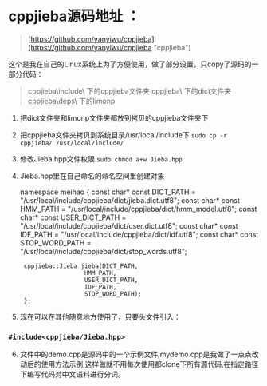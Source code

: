 # cppjieba源码地址 ：
> [https://github.com/yanyiwu/cppjieba](https://github.com/yanyiwu/cppjieba "cppjieba")


这个是我在自己的Linux系统上为了方便使用，做了部分设置，只copy了源码的一部分代码：
>cppjieba\include\ 下的cppjieba文件夹
>cppjieba\ 下的dict文件夹
>cppjieba\deps\ 下的limonp



1. 把dict文件夹和limonp文件夹都放到拷贝的cppjieba文件夹下
2. 把cppjieba文件夹拷贝到系统目录/usr/local/include下
`sudo cp -r cppjieba/ /usr/local/include/`
3. 修改Jieba.hpp文件权限
`sudo chmod a+w Jieba.hpp`
4. Jieba.hpp里在自己命名的命名空间里创建对象

 	  namespace meihao
		{
  	  	const char* const DICT_PATH = "/usr/local/include/cppjieba/dict/jieba.dict.utf8";
 	   	const char* const HMM_PATH = "/usr/local/include/cppjieba/dict/hmm_model.utf8";
 	   	const char* const USER_DICT_PATH = "/usr/local/include/cppjieba/dict/user.dict.utf8";
 	   	const char* const IDF_PATH = "/usr/local/include/cppjieba/dict/idf.utf8";
 	   	const char* const STOP_WORD_PATH = "/usr/local/include/cppjieba/dict/stop_words.utf8";

 	   	cppjieba::Jieba jieba(DICT_PATH,
 	   	 	   	 	     HMM_PATH,
 	   	 	   	 	     USER_DICT_PATH,
 	   	 	   	 	     IDF_PATH,
 	   	 	   	 	     STOP_WORD_PATH);
		};
5. 现在可以在其他随意地方使用了，只要头文件引入：
###   `#include<cppjieba/Jieba.hpp>` ###
6. 文件中的demo.cpp是源码中的一个示例文件,mydemo.cpp是我做了一点点改动后的使用方法示例,这样做就不用每次使用都clone下所有源代码,在指定路径下编写代码对中文语料进行分词。
